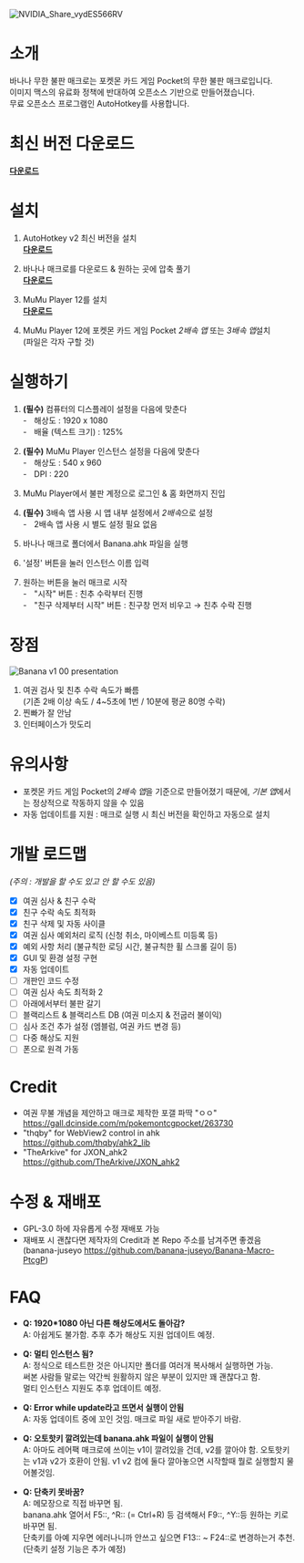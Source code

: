 ![NVIDIA_Share_vydES566RV](https://github.com/user-attachments/assets/0b2df3f6-c42b-417b-90f1-088b1fc80e1f)
  
# 소개
바나나 무한 불판 매크로는 포켓몬 카드 게임 Pocket의 무한 불판 매크로입니다.  
이미지 맥스의 유료화 정책에 반대하여 오픈소스 기반으로 만들어졌습니다.  
무료 오픈소스 프로그램인 AutoHotkey를 사용합니다.  

# 최신 버전 다운로드
[**다운로드**](https://github.com/banana-juseyo/Banana-Macro-PtcgP/archive/refs/heads/main.zip)  
  
# 설치
1. AutoHotkey v2 최신 버전을 설치  
[**다운로드**](https://www.autohotkey.com/download/ahk-v2.exe)  
  
2. 바나나 매크로를 다운로드 & 원하는 곳에 압축 풀기  
[**다운로드**](https://github.com/banana-juseyo/Banana-Macro-PtcgP/archive/refs/heads/main.zip)  
  
3. MuMu Player 12를 설치  
[**다운로드**](https://adl.easebar.com/d/g/mumu/c/mumuglobal?type=pc&direct=1)  
  
4.  MuMu Player 12에 포켓몬 카드 게임 Pocket *2배속 앱* 또는 *3배속 앱*설치  
(파일은 각자 구할 것)  


# 실행하기
1. **(필수)** 컴퓨터의 디스플레이 설정을 다음에 맞춘다  
     -ㅤ해상도 : 1920 x 1080  
     -ㅤ배율 (텍스트 크기) : 125%  

2. **(필수)** MuMu Player 인스턴스 설정을 다음에 맞춘다  
     -ㅤ해상도 : 540 x 960  
     -ㅤDPI : 220  
  
3. MuMu Player에서 불판 계정으로 로그인 & 홈 화면까지 진입  
  
4. **(필수)** 3배속 앱 사용 시 앱 내부 설정에서 *2배속*으로 설정  
     -ㅤ2배속 앱 사용 시 별도 설정 필요 없음  
   
6. 바나나 매크로 폴더에서 Banana.ahk 파일을 실행  
  
7. '설정' 버튼을 눌러 인스턴스 이름 입력  
  
8. 원하는 버튼을 눌러 매크로 시작  
     -ㅤ"시작" 버튼 : 친추 수락부터 진행  
     -ㅤ"친구 삭제부터 시작" 버튼 : 친구창 먼저 비우고 → 친추 수락 진행  
  
# 장점  
![Banana v1 00 presentation](https://github.com/user-attachments/assets/e45086e5-18a1-4ace-a460-1fe25f392436)  
   
1. 여권 검사 및 친추 수락 속도가 빠름  
(기존 2배 이상 속도 / 4~5초에 1번 / 10분에 평균 80명 수락)  
2. 찐빠가 잘 안남  
3. 인터페이스가 맛도리
     
# 유의사항
- 포켓몬 카드 게임 Pocket의 *2배속 앱*을 기준으로 만들어졌기 때문에, *기본 앱*에서는 정상적으로 작동하지 않을 수 있음  
- 자동 업데이트를 지원 : 매크로 실행 시 최신 버전을 확인하고 자동으로 설치  
  
# 개발 로드맵
*(주의 : 개발을 할 수도 있고 안 할 수도 있음)*
 - [x] 여권 심사 & 친구 수락
 - [x] 친구 수락 속도 최적화
 - [x] 친구 삭제 및 자동 사이클
 - [x] 여권 심사 예외처리 로직
 (신청 취소, 마이베스트 미등록 등)
 - [x] 예외 사항 처리
 (불규칙한 로딩 시간, 불규칙한 휠 스크롤 길이 등)
 - [x] GUI 및 환경 설정 구현
 - [x] 자동 업데이트
 - [ ] 개판인 코드 수정
 - [ ] 여권 심사 속도 최적화 2
 - [ ] 아래에서부터 불판 갈기
 - [ ] 블랙리스트 & 블랙리스트 DB
(여권 미소지 & 전굽러 불이익)
 - [ ] 심사 조건 추가 설정
(엠블럼, 여권 카드 변경 등)
 - [ ] 다중 해상도 지원
 - [ ] 폰으로 원격 가동
  
# Credit
- 여권 무불 개념을 제안하고 매크로 제작한 포갤 파딱 "ㅇㅇ"  
https://gall.dcinside.com/m/pokemontcgpocket/263730  
- "thqby" for WebView2 control in ahk  
https://github.com/thqby/ahk2_lib  
- "TheArkive" for JXON_ahk2  
https://github.com/TheArkive/JXON_ahk2  
  
# 수정 & 재배포
- GPL-3.0 하에 자유롭게 수정 재배포 가능
- 재배포 시 괜찮다면 제작자의 Credit과 본 Repo 주소를 남겨주면 좋겠음  
(banana-juseyo https://github.com/banana-juseyo/Banana-Macro-PtcgP)  
  
# FAQ  
- **Q: 1920*1080 아닌 다른 해상도에서도 돌아감?**  
A: 아쉽게도 불가함. 추후 추가 해상도 지원 업데이트 예정.  
  
- **Q: 멀티 인스턴스 됨?**  
A: 정식으로 테스트한 것은 아니지만 폴더를 여러개 복사해서 실행하면 가능.  
써본 사람들 말로는 약간씩 원활하지 않은 부분이 있지만 꽤 괜찮다고 함.  
멀티 인스턴스 지원도 추후 업데이트 예정.  
  
- **Q: Error while update라고 뜨면서 실행이 안됨**  
A: 자동 업데이트 중에 꼬인 것임. 매크로 파일 새로 받아주기 바람.  

- **Q: 오토핫키 깔려있는데 banana.ahk 파일이 실행이 안됨**  
A: 아마도 레어팩 매크로에 쓰이는 v1이 깔려있을 건데, v2를 깔아야 함.
오토핫키는 v1과 v2가 호환이 안됨.
v1 v2 컴에 둘다 깔아놓으면 시작할때 뭘로 실행할지 물어볼것임.  
  
- **Q: 단축키 못바꿈?**  
A: 메모장으로 직접 바꾸면 됨.  
banana.ahk 열어서 F5::, ^R:: (= Ctrl+R) 등 검색해서 F9::, ^Y::등 원하는 키로 바꾸면 됨.  
단축키를 아예 지우면 에러나니까 안쓰고 싶으면 F13:: ~ F24::로 변경하는거 추천.  
(단축키 설정 기능은 추가 예정)  
  
